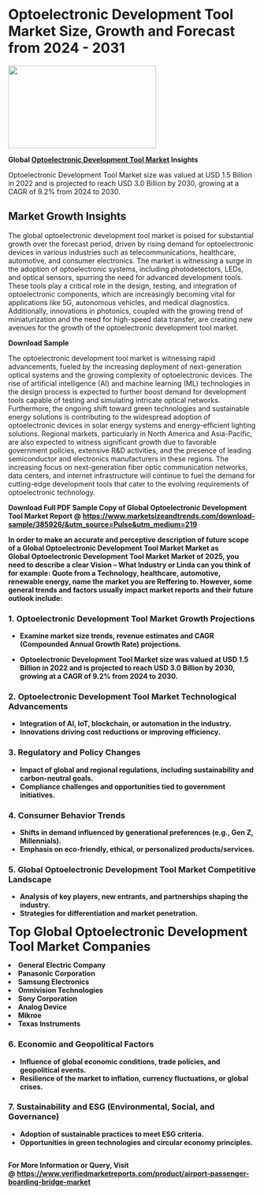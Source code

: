 <H1>Optoelectronic Development Tool Market Size, Growth and Forecast from 2024 - 2031</H1><img class="aligncenter size-medium wp-image-584254" src="https://thirdeyenews.in/wp-content/uploads/2024/09/Global-Market-Research-300x168.jpeg" alt="" width="300" height="168" /><p><strong>Global&nbsp;<a href="https://www.marketsizeandtrends.com/download-sample/385926/&amp;utm_source=Pulse&amp;utm_medium=219">Optoelectronic Development Tool Market</a> Insights</strong></p><p>Optoelectronic Development Tool Market size was valued at USD 1.5 Billion in 2022 and is projected to reach USD 3.0 Billion by 2030, growing at a CAGR of 9.2% from 2024 to 2030.</p><p><h2>Market Growth Insights</h2> <p>The global optoelectronic development tool market is poised for substantial growth over the forecast period, driven by rising demand for optoelectronic devices in various industries such as telecommunications, healthcare, automotive, and consumer electronics. The market is witnessing a surge in the adoption of optoelectronic systems, including photodetectors, LEDs, and optical sensors, spurring the need for advanced development tools. These tools play a critical role in the design, testing, and integration of optoelectronic components, which are increasingly becoming vital for applications like 5G, autonomous vehicles, and medical diagnostics. Additionally, innovations in photonics, coupled with the growing trend of miniaturization and the need for high-speed data transfer, are creating new avenues for the growth of the optoelectronic development tool market.</p> <p><strong>Download Sample</strong></p> <p>The optoelectronic development tool market is witnessing rapid advancements, fueled by the increasing deployment of next-generation optical systems and the growing complexity of optoelectronic devices. The rise of artificial intelligence (AI) and machine learning (ML) technologies in the design process is expected to further boost demand for development tools capable of testing and simulating intricate optical networks. Furthermore, the ongoing shift toward green technologies and sustainable energy solutions is contributing to the widespread adoption of optoelectronic devices in solar energy systems and energy-efficient lighting solutions. Regional markets, particularly in North America and Asia-Pacific, are also expected to witness significant growth due to favorable government policies, extensive R&D activities, and the presence of leading semiconductor and electronics manufacturers in these regions. The increasing focus on next-generation fiber optic communication networks, data centers, and internet infrastructure will continue to fuel the demand for cutting-edge development tools that cater to the evolving requirements of optoelectronic technology.</p> <p><strong></p><p><span class=""><strong>Download Full PDF Sample Copy of Global Optoelectronic Development Tool Market Report</strong> @ <a href="https://www.marketsizeandtrends.com/download-sample/385926/&amp;utm_source=Pulse&amp;utm_medium=219" target="_blank">https://www.marketsizeandtrends.com/download-sample/385926/&amp;utm_source=Pulse&amp;utm_medium=219</a></span></p><p>In order to make an accurate and perceptive description of future scope of a Global&nbsp;Optoelectronic Development Tool Market Market as Global&nbsp;Optoelectronic Development Tool Market Market of 2025, you need to describe a clear Vision &ndash; What Industry or Linda can you think of for example: Quote from a Technology, healthcare, automotive, renewable energy, name the market you are Reffering to. However, some general trends and factors usually impact market reports and their future outlook include:</p><h3>1.&nbsp;<strong>Optoelectronic Development Tool Market Growth Projections</strong></h3><ul><li>Examine market size trends, revenue estimates and CAGR (Compounded Annual Growth Rate) projections.</li><li><p>Optoelectronic Development Tool Market size was valued at USD 1.5 Billion in 2022 and is projected to reach USD 3.0 Billion by 2030, growing at a CAGR of 9.2% from 2024 to 2030.</p></li></ul><h3>2.&nbsp;<strong>Optoelectronic Development Tool Market Technological Advancements</strong></h3><ul><li>Integration of AI, IoT, blockchain, or automation in the industry.</li><li>Innovations driving cost reductions or improving efficiency.</li></ul><h3>3.&nbsp;<strong>Regulatory and Policy Changes</strong></h3><ul><li>Impact of global and regional regulations, including sustainability and carbon-neutral goals.</li><li>Compliance challenges and opportunities tied to government initiatives.</li></ul><h3>4.&nbsp;<strong>Consumer Behavior Trends</strong></h3><ul><li>Shifts in demand influenced by generational preferences (e.g., Gen Z, Millennials).</li><li>Emphasis on eco-friendly, ethical, or personalized products/services.</li></ul><h3>5.&nbsp;<strong>Global Optoelectronic Development Tool Market Competitive Landscape</strong></h3><ul><li>Analysis of key players, new entrants, and partnerships shaping the industry.</li><li>Strategies for differentiation and market penetration.</li></ul><p data-pm-slice="1 1 []"><span style="color: inherit; font-family: inherit; font-size: 25px;">Top Global Optoelectronic Development Tool Market Companies</span></p><div class="" data-test-id=""><p><li>General Electric Company</li><li> Panasonic Corporation</li><li> Samsung Electronics</li><li> Omnivision Technologies</li><li> Sony Corporation</li><li> Analog Device</li><li> Mikroe</li><li> Texas Instruments</li></p></div><h3>6.&nbsp;<strong>Economic and Geopolitical Factors</strong></h3><ul><li>Influence of global economic conditions, trade policies, and geopolitical events.</li><li>Resilience of the market to inflation, currency fluctuations, or global crises.</li></ul><h3>7.&nbsp;<strong>Sustainability and ESG (Environmental, Social, and Governance)</strong></h3><ul><li>Adoption of sustainable practices to meet ESG criteria.</li><li>Opportunities in green technologies and circular economy principles.</li></ul><h2><strong style="font-size: 14px;">For More Information or Query, Visit @&nbsp;</strong><a style="background-color: #ffffff; font-size: 14px;" href="https://www.marketsizeandtrends.com/report/optoelectronic-development-tool-market/" target="_blank">https://www.verifiedmarketreports.com/product/airport-passenger-boarding-bridge-market</a></h2>
